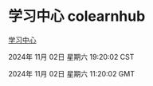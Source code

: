 # 学习中心 colearnhub
[学习中心](http://219.139.197.74:56308/colearnhub/)

2024年 11月 02日 星期六 19:20:02 CST

2024年 11月 02日 星期六 11:20:02 GMT

